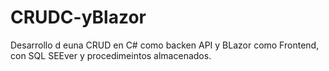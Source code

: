 # CRUDC-yBlazor
Desarrollo d euna CRUD en C# como backen API y BLazor como Frontend, con SQL SEEver y procedimeintos almacenados.
